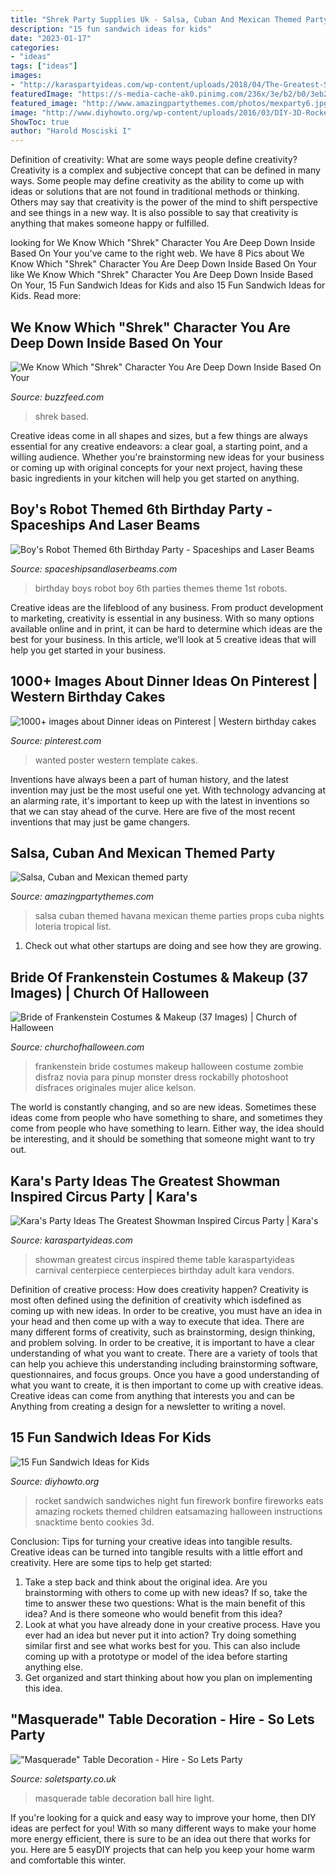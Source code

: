 ```yaml
---
title: "Shrek Party Supplies Uk - Salsa, Cuban And Mexican Themed Party"
description: "15 fun sandwich ideas for kids"
date: "2023-01-17"
categories:
- "ideas"
tags: ["ideas"]
images:
- "http://karaspartyideas.com/wp-content/uploads/2018/04/The-Greatest-Showman-Inspired-Circus-Party-via-Karas-Party-Ideas-KarasPartyIdeas.com7_.jpg"
featuredImage: "https://s-media-cache-ak0.pinimg.com/236x/3e/b2/b0/3eb2b0430b0f9684273566f49f61082b.jpg"
featured_image: "http://www.amazingpartythemes.com/photos/mexparty6.jpg"
image: "http://www.diyhowto.org/wp-content/uploads/2016/03/DIY-3D-Rocket-Sandwich-15-Fun-Sandwich-Ideas-for-Kids-DIYHowto.jpg"
ShowToc: true
author: "Harold Mosciski I"
---
```



Definition of creativity: What are some ways people define creativity?
Creativity is a complex and subjective concept that can be defined in many ways. Some people may define creativity as the ability to come up with ideas or solutions that are not found in traditional methods or thinking. Others may say that creativity is the power of the mind to shift perspective and see things in a new way. It is also possible to say that creativity is anything that makes someone happy or fulfilled.

	

		
looking for We Know Which &quot;Shrek&quot; Character You Are Deep Down Inside Based On Your you've came to the right web. We have 8 Pics about We Know Which &quot;Shrek&quot; Character You Are Deep Down Inside Based On Your like We Know Which &quot;Shrek&quot; Character You Are Deep Down Inside Based On Your, 15 Fun Sandwich Ideas for Kids and also 15 Fun Sandwich Ideas for Kids. Read more:
		
    
## We Know Which &quot;Shrek&quot; Character You Are Deep Down Inside Based On Your

<img loading=lazy src="https://img.buzzfeed.com/buzzfeed-static/static/2020-05/6/16/enhanced/7d7e4a28b91b/original-1708-1588783519-21.jpg?crop=1250:655;0,9%26downsize=1250:*" onerror="this.onerror=null;this.src='https://tse1.mm.bing.net/th?id=OIP.LDdTlrvL36HQxcIdfCVT-AHaD4&amp;pid=15.1';" alt="We Know Which &quot;Shrek&quot; Character You Are Deep Down Inside Based On Your">

_Source: buzzfeed.com_

>shrek based. 

	

Creative ideas come in all shapes and sizes, but a few things are always essential for any creative endeavors: a clear goal, a starting point, and a willing audience. Whether you're brainstorming new ideas for your business or coming up with original concepts for your next project, having these basic ingredients in your kitchen will help you get started on anything.

    
## Boy&#039;s Robot Themed 6th Birthday Party - Spaceships And Laser Beams

<img loading=lazy src="https://spaceshipsandlaserbeams.com/wp-content/uploads/2015/09/robot-birthday-party-ideas-for-boys-1.jpg" onerror="this.onerror=null;this.src='https://tse3.mm.bing.net/th?id=OIP.MmxHEjzUph9rovjkOOwwawHaKl&amp;pid=15.1';" alt="Boy&#039;s Robot Themed 6th Birthday Party - Spaceships and Laser Beams">

_Source: spaceshipsandlaserbeams.com_

>birthday boys robot boy 6th parties themes theme 1st robots. 

	

Creative ideas are the lifeblood of any business. From product development to marketing, creativity is essential in any business. With so many options available online and in print, it can be hard to determine which ideas are the best for your business. In this article, we’ll look at 5 creative ideas that will help you get started in your business.

    
## 1000+ Images About Dinner Ideas On Pinterest | Western Birthday Cakes

<img loading=lazy src="https://s-media-cache-ak0.pinimg.com/236x/3e/b2/b0/3eb2b0430b0f9684273566f49f61082b.jpg" onerror="this.onerror=null;this.src='https://tse4.mm.bing.net/th?id=OIP.NQ-RW5XMJhgUW2ollLaItAHaKc&amp;pid=15.1';" alt="1000+ images about Dinner ideas on Pinterest | Western birthday cakes">

_Source: pinterest.com_

>wanted poster western template cakes. 

	

Inventions have always been a part of human history, and the latest invention may just be the most useful one yet. With technology advancing at an alarming rate, it's important to keep up with the latest in inventions so that we can stay ahead of the curve. Here are five of the most recent inventions that may just be game changers.

    
## Salsa, Cuban And Mexican Themed Party

<img loading=lazy src="http://www.amazingpartythemes.com/photos/mexparty6.jpg" onerror="this.onerror=null;this.src='https://tse1.mm.bing.net/th?id=OIP._lwUHk9r9R-b0dW205HoTgHaGF&amp;pid=15.1';" alt="Salsa, Cuban and Mexican themed party">

_Source: amazingpartythemes.com_

>salsa cuban themed havana mexican theme parties props cuba nights loteria tropical list. 

	

1. Check out what other startups are doing and see how they are growing.

    
## Bride Of Frankenstein Costumes &amp; Makeup (37 Images) | Church Of Halloween

<img loading=lazy src="http://www.churchofhalloween.com/wp-content/gallery/bride-of-frankenstein-costumes/bride-of-frankenstein-costumes.png" onerror="this.onerror=null;this.src='https://tse2.mm.bing.net/th?id=OIP.5FCD7wLWrfI4ciW7YV64YgHaLH&amp;pid=15.1';" alt="Bride of Frankenstein Costumes &amp; Makeup (37 Images) | Church of Halloween">

_Source: churchofhalloween.com_

>frankenstein bride costumes makeup halloween costume zombie disfraz novia para pinup monster dress rockabilly photoshoot disfraces originales mujer alice kelson. 

	

The world is constantly changing, and so are new ideas. Sometimes these ideas come from people who have something to share, and sometimes they come from people who have something to learn. Either way, the idea should be interesting, and it should be something that someone might want to try out.

    
## Kara&#039;s Party Ideas The Greatest Showman Inspired Circus Party | Kara&#039;s

<img loading=lazy src="http://karaspartyideas.com/wp-content/uploads/2018/04/The-Greatest-Showman-Inspired-Circus-Party-via-Karas-Party-Ideas-KarasPartyIdeas.com7_.jpg" onerror="this.onerror=null;this.src='https://tse1.mm.bing.net/th?id=OIP.bntn3LbLuRptcgTRODkdxAHaLH&amp;pid=15.1';" alt="Kara&#039;s Party Ideas The Greatest Showman Inspired Circus Party | Kara&#039;s">

_Source: karaspartyideas.com_

>showman greatest circus inspired theme table karaspartyideas carnival centerpiece centerpieces birthday adult kara vendors. 

	

Definition of creative process: How does creativity happen?
Creativity is most often defined using the definition of creativity which isdefined as coming up with new ideas. In order to be creative, you must have an idea in your head and then come up with a way to execute that idea. There are many different forms of creativity, such as brainstorming, design thinking, and problem solving.
In order to be creative, it is important to have a clear understanding of what you want to create. There are a variety of tools that can help you achieve this understanding including brainstorming software, questionnaires, and focus groups. Once you have a good understanding of what you want to create, it is then important to come up with creative ideas. Creative ideas can come from anything that interests you and can be Anything from creating a design for a newsletter to writing a novel.

    
## 15 Fun Sandwich Ideas For Kids

<img loading=lazy src="http://www.diyhowto.org/wp-content/uploads/2016/03/DIY-3D-Rocket-Sandwich-15-Fun-Sandwich-Ideas-for-Kids-DIYHowto.jpg" onerror="this.onerror=null;this.src='https://tse3.mm.bing.net/th?id=OIP.LUILl2Tvr09ZfKVxXYiNSwHaLJ&amp;pid=15.1';" alt="15 Fun Sandwich Ideas for Kids">

_Source: diyhowto.org_

>rocket sandwich sandwiches night fun firework bonfire fireworks eats amazing rockets themed children eatsamazing halloween instructions snacktime bento cookies 3d. 

	

Conclusion: Tips for turning your creative ideas into tangible results.
Creative ideas can be turned into tangible results with a little effort and creativity. Here are some tips to help get started: 
1. Take a step back and think about the original idea. Are you brainstorming with others to come up with new ideas? If so, take the time to answer these two questions: What is the main benefit of this idea? And is there someone who would benefit from this idea? 
2. Look at what you have already done in your creative process. Have you ever had an idea but never put it into action? Try doing something similar first and see what works best for you. This can also include coming up with a prototype or model of the idea before starting anything else. 
3. Get organized and start thinking about how you plan on implementing this idea.

    
## &quot;Masquerade&quot; Table Decoration - Hire - So Lets Party

<img loading=lazy src="http://soletsparty.co.uk/wp-content/uploads/2016/12/masquerade-ball-table-decoration-light.png" onerror="this.onerror=null;this.src='https://tse4.mm.bing.net/th?id=OIP.9HPLQPUC77VWrD3pN6Q8RwAAAA&amp;pid=15.1';" alt="&quot;Masquerade&quot; Table Decoration - Hire - So Lets Party">

_Source: soletsparty.co.uk_

>masquerade table decoration ball hire light. 

	

If you're looking for a quick and easy way to improve your home, then DIY ideas are perfect for you! With so many different ways to make your home more energy efficient, there is sure to be an idea out there that works for you. Here are 5 easyDIY projects that can help you keep your home warm and comfortable this winter.

